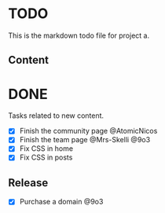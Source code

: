 # TODO

This is the markdown todo file for project a.

## Content



# DONE

Tasks related to new content.

- [x] Finish the community page @AtomicNicos
- [x] Finish the team page @Mrs-Skelli @9o3
- [x] Fix CSS in home
- [x] Fix CSS in posts

## Release

- [x] Purchase a domain @9o3
